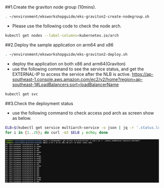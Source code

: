 ##1.Create the graviton node group (10mins).
```bash
. ~/environment/eksworkshopguide/eks-graviton2-create-nodegroup.sh

```
* Please use the following code to check the node arch.
```bash
kubectl get nodes --label-columns=kubernetes.io/arch

```

##2.Deploy the sample application on arm64 and x86
```bash
. ~/environment/eksworkshopguide/eks-graviton2-deploy.sh

```
* deploy the application on both x86 and arm64(Graviton)
* use the following command to see the service status, and get the EXTERNAL-IP to access the service after the NLB is active. https://ap-southeast-1.console.aws.amazon.com/ec2/v2/home?region=ap-southeast-1#LoadBalancers:sort=loadBalancerName
```bash
kubectl get svc

```

##3.Check the deployment status
* use the following command to check access pod arch as screen show as below.
```bash
ELB=$(kubectl get service multiarch-service -o json | jq -r '.status.loadBalancer.ingress[].hostname')
for i in {1..20}; do curl -m3 $ELB ; echo; done

```
![arch-check](./screenshots/3-Graviton-Arch-Check.png)